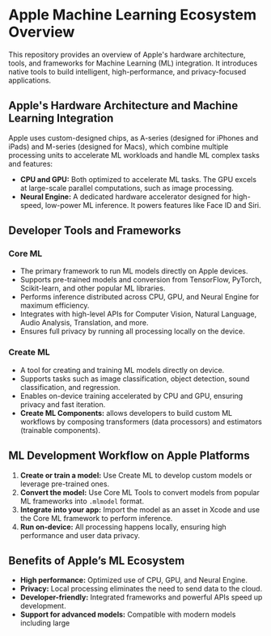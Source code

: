 # Apple Machine Learning Ecosystem Overview

This repository provides an overview of Apple's hardware architecture, tools, and frameworks for Machine Learning (ML) integration. It introduces native tools to build intelligent, high-performance, and privacy-focused applications.

## Apple's Hardware Architecture and Machine Learning Integration

Apple uses custom-designed chips, as A-series (designed for iPhones and iPads) and M-series (designed for Macs), which combine multiple processing units to accelerate ML workloads and handle ML complex tasks and features:

- **CPU and GPU:** Both optimized to accelerate ML tasks. The GPU excels at large-scale parallel computations, such as image processing.
- **Neural Engine:** A dedicated hardware accelerator designed for high-speed, low-power ML inference. It powers features like Face ID and Siri.

## Developer Tools and Frameworks

### Core ML

- The primary framework to run ML models directly on Apple devices.
- Supports pre-trained models and conversion from TensorFlow, PyTorch, Scikit-learn, and other popular ML libraries.
- Performs inference distributed across CPU, GPU, and Neural Engine for maximum efficiency.
- Integrates with high-level APIs for Computer Vision, Natural Language, Audio Analysis, Translation, and more.
- Ensures full privacy by running all processing locally on the device.

### Create ML

- A tool for creating and training ML models directly on device.
- Supports tasks such as image classification, object detection, sound classification, and regression.
- Enables on-device training accelerated by CPU and GPU, ensuring privacy and fast iteration.
- **Create ML Components:** allows developers to build custom ML workflows by composing transformers (data processors) and estimators (trainable components).

## ML Development Workflow on Apple Platforms

1. **Create or train a model:** Use Create ML to develop custom models or leverage pre-trained ones.
2. **Convert the model:** Use Core ML Tools to convert models from popular ML frameworks into `.mlmodel` format.
3. **Integrate into your app:** Import the model as an asset in Xcode and use the Core ML framework to perform inference.
4. **Run on-device:** All processing happens locally, ensuring high performance and user data privacy.

## Benefits of Apple’s ML Ecosystem

- **High performance:** Optimized use of CPU, GPU, and Neural Engine.
- **Privacy:** Local processing eliminates the need to send data to the cloud.
- **Developer-friendly:** Integrated frameworks and powerful APIs speed up development.
- **Support for advanced models:** Compatible with modern models including large
